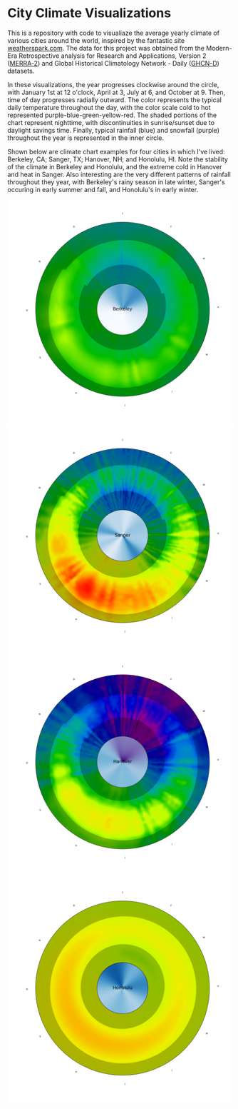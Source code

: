 # City Climate Visualizations

This is a repository with code to visualiaze the average yearly climate of various cities around the world, inspired by the fantastic site [weatherspark.com](http://weatherspark.com). The data for this project was obtained from the Modern-Era Retrospective analysis for Research and Applications, Version 2 ([MERRA-2](https://gmao.gsfc.nasa.gov/reanalysis/MERRA-2/)) and Global Historical Climatology Network - Daily ([GHCN-D](ftp://ftp.ncdc.noaa.gov/pub/data/ghcn/daily/readme.txt)) datasets. 

In these visualizations, the year progresses clockwise around the circle, with January 1st at 12 o'clock, April at 3, July at 6, and October at 9. Then, time of day progresses radially outward. The color represents the typical daily temperature throughout the day, with the color scale cold to hot represented purple-blue-green-yellow-red. The shaded portions of the chart represent nighttime, with discontinuities in sunrise/sunset due to daylight savings time. Finally, typical rainfall (blue) and snowfall (purple) throughout the year is represented in the inner circle. 

Shown below are climate chart examples for four cities in which I've lived: Berkeley, CA; Sanger, TX; Hanover, NH; and Honolulu, HI. Note the stability of the climate in Berkeley and Honolulu, and the extreme cold in Hanover and heat in Sanger. Also interesting are the very different patterns of rainfall throughout they year, with Berkeley's rainy season in late winter, Sanger's occuring in early summer and fall, and Honolulu's in early winter. 

![Berkeley, CA](https://github.com/nknezek/climatecharts/blob/master/charts/Berkeley.png)
![Sanger, TX](https://github.com/nknezek/climatecharts/blob/master/charts/Sanger.png) 
![Hanover, NH](https://github.com/nknezek/climatecharts/blob/master/charts/Hanover.png) 
![Honolulu, HI](https://github.com/nknezek/climatecharts/blob/master/charts/Honolulu.png) 